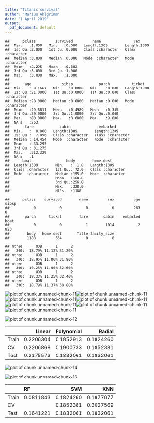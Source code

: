 ```yaml
---
title: "Titanic survival"
author: "Marius Ahlgrimm"
date: "1 April 2019"
output:
  pdf_document: default
---
```






```
##      pclass         survived         name               sex           
##  Min.   :1.000   Min.   :0.000   Length:1309        Length:1309       
##  1st Qu.:2.000   1st Qu.:0.000   Class :character   Class :character  
##  Median :3.000   Median :0.000   Mode  :character   Mode  :character  
##  Mean   :2.295   Mean   :0.382                                        
##  3rd Qu.:3.000   3rd Qu.:1.000                                        
##  Max.   :3.000   Max.   :1.000                                        
##                                                                       
##       age              sibsp            parch          ticket         
##  Min.   : 0.1667   Min.   :0.0000   Min.   :0.000   Length:1309       
##  1st Qu.:21.0000   1st Qu.:0.0000   1st Qu.:0.000   Class :character  
##  Median :28.0000   Median :0.0000   Median :0.000   Mode  :character  
##  Mean   :29.8811   Mean   :0.4989   Mean   :0.385                     
##  3rd Qu.:39.0000   3rd Qu.:1.0000   3rd Qu.:0.000                     
##  Max.   :80.0000   Max.   :8.0000   Max.   :9.000                     
##  NA's   :263                                                          
##       fare            cabin             embarked        
##  Min.   :  0.000   Length:1309        Length:1309       
##  1st Qu.:  7.896   Class :character   Class :character  
##  Median : 14.454   Mode  :character   Mode  :character  
##  Mean   : 33.295                                        
##  3rd Qu.: 31.275                                        
##  Max.   :512.329                                        
##  NA's   :1                                              
##      boat                body        home.dest        
##  Length:1309        Min.   :  1.0   Length:1309       
##  Class :character   1st Qu.: 72.0   Class :character  
##  Mode  :character   Median :155.0   Mode  :character  
##                     Mean   :160.8                     
##                     3rd Qu.:256.0                     
##                     Max.   :328.0                     
##                     NA's   :1188
```


```
##      pclass    survived        name         sex         age       sibsp 
##           0           0           0           0         263           0 
##       parch      ticket        fare       cabin    embarked        boat 
##           0           0           1        1014           2         823 
##        body   home.dest       Title family_size 
##        1188         564           0           0
```

```
## ntree      OOB      1      2
##   300:  18.79% 11.12% 31.20%
## ntree      OOB      1      2
##   300:  18.95% 11.00% 31.80%
## ntree      OOB      1      2
##   300:  19.25% 11.00% 32.60%
## ntree      OOB      1      2
##   300:  19.33% 11.25% 32.40%
## ntree      OOB      1      2
##   300:  18.79% 11.37% 30.80%
```




![plot of chunk unnamed-chunk-11](figure/unnamed-chunk-11-1.png)![plot of chunk unnamed-chunk-11](figure/unnamed-chunk-11-2.png)![plot of chunk unnamed-chunk-11](figure/unnamed-chunk-11-3.png)![plot of chunk unnamed-chunk-11](figure/unnamed-chunk-11-4.png)![plot of chunk unnamed-chunk-11](figure/unnamed-chunk-11-5.png)![plot of chunk unnamed-chunk-11](figure/unnamed-chunk-11-6.png)![plot of chunk unnamed-chunk-11](figure/unnamed-chunk-11-7.png)

![plot of chunk unnamed-chunk-12](figure/unnamed-chunk-12-1.png)

<table>
 <thead>
  <tr>
   <th style="text-align:left;">   </th>
   <th style="text-align:right;"> Linear </th>
   <th style="text-align:right;"> Polynomial </th>
   <th style="text-align:right;"> Radial </th>
  </tr>
 </thead>
<tbody>
  <tr>
   <td style="text-align:left;"> Train </td>
   <td style="text-align:right;"> 0.2206304 </td>
   <td style="text-align:right;"> 0.1852913 </td>
   <td style="text-align:right;"> 0.1824260 </td>
  </tr>
  <tr>
   <td style="text-align:left;"> CV </td>
   <td style="text-align:right;"> 0.2206868 </td>
   <td style="text-align:right;"> 0.1900733 </td>
   <td style="text-align:right;"> 0.1852381 </td>
  </tr>
  <tr>
   <td style="text-align:left;"> Test </td>
   <td style="text-align:right;"> 0.2175573 </td>
   <td style="text-align:right;"> 0.1832061 </td>
   <td style="text-align:right;"> 0.1832061 </td>
  </tr>
</tbody>
</table>

![plot of chunk unnamed-chunk-14](figure/unnamed-chunk-14-1.png)



![plot of chunk unnamed-chunk-16](figure/unnamed-chunk-16-1.png)


<table>
 <thead>
  <tr>
   <th style="text-align:left;">   </th>
   <th style="text-align:left;"> RF </th>
   <th style="text-align:right;"> SVM </th>
   <th style="text-align:right;"> KNN </th>
  </tr>
 </thead>
<tbody>
  <tr>
   <td style="text-align:left;"> Train </td>
   <td style="text-align:left;"> 0.0811843 </td>
   <td style="text-align:right;"> 0.1824260 </td>
   <td style="text-align:right;"> 0.1977077 </td>
  </tr>
  <tr>
   <td style="text-align:left;"> CV </td>
   <td style="text-align:left;">  </td>
   <td style="text-align:right;"> 0.1852381 </td>
   <td style="text-align:right;"> 0.3027569 </td>
  </tr>
  <tr>
   <td style="text-align:left;"> Test </td>
   <td style="text-align:left;"> 0.1641221 </td>
   <td style="text-align:right;"> 0.1832061 </td>
   <td style="text-align:right;"> 0.1832061 </td>
  </tr>
</tbody>
</table>






